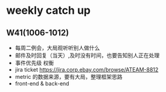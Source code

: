 # weekly catch up 

## W41(1006-1012)

- 每周二例会，大局观听听别人做什么
- 邮件及时回复（当天）,及时没有时间，也要告知别人正在处理
- 事件优先级 权衡
- jira ticket  https://jira.corp.ebay.com/browse/ATEAM-8812  
- metric 的数据来源，要有大局，整理框架思路
- front-end & back-end 